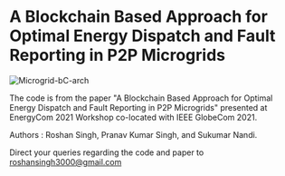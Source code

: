 # A Blockchain Based Approach for Optimal Energy Dispatch and Fault Reporting in P2P Microgrids
![Microgrid-bC-arch](https://user-images.githubusercontent.com/42250206/154329397-087842e0-d62b-4bfb-9164-2b220970be80.png)

The code is from the paper "A Blockchain Based Approach for Optimal Energy Dispatch and Fault Reporting in P2P Microgrids" presented at EnergyCom 2021 Workshop co-located with IEEE GlobeCom 2021.

Authors : Roshan Singh, Pranav Kumar Singh, and Sukumar Nandi.

Direct your queries regarding the code and paper to roshansingh3000@gmail.com
